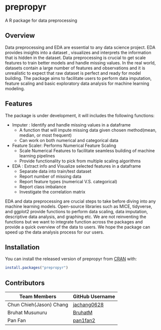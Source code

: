 
# prepropyr

<!-- badges: start -->
<!-- badges: end -->

A R package for data preprocessing 

## Overview

Data preprocessing and EDA are essential to any data science project. EDA provides insights into a dataset , visualizes and interprets the information that is hidden in the dataset. Data preprocessing is crucial to get scale features to train better models and handle missing values. In the real world, datasets contain a large number of features and observations and it is unrealistic to expect that raw dataset is perfect and ready for model building. The package aims to facilitate users to perform data imputation, feature scaling and basic exploratory data analysis for machine learning modeling.


## Features

The package is under development, it will includes the following functions:

- Imputer :  Identify and handle missing values in a dataframe
    - A function that will impute missing data given chosen method(mean, median, or most frequent)
    - Can work on both numerical and categorical data
- Feature Scaler:  Performs Numerical Feature Scaling 
    - Scale Numerical Features to facilitate seamless building of machine learning pipelines
    - Provide functionality to pick from multiple scaling algorithms
- EDA :  Extract info and Visualize selected features in a dataframe
    - Separate data into train/test dataset
    - Report number of missing data
    - Report feature types (numerical V.S. categorical)
    - Report class imbalance 
    - Investigate the correlation matrix

EDA and data preprocessing are crucial steps to take before diving into any machine learning models. Open-source libraries such as MICE, tidyverse, and ggplot2 provide functions to perform data scaling, data imputation, descriptive data analysis, and graphing  etc. We are not reinventing the functions but we want to integrate function across the packages and provide a quick overview of the data to users. We hope the package can speed up the data analysis process for our users.




## Installation

You can install the released version of prepropyr from [CRAN](https://CRAN.R-project.org) with:

``` r
install.packages("prepropyr")
```

## Contributors

|Team Members    | GitHub Username|
|---------------------|-----------|
|Chun Chieh(Jason) Chang | [jachang0628](https://github.com/jachang0628)|
|Bruhat Musunuru | [BruhatM](https://github.com/BruhatM)     |
|Pan Fan       | [pan1fan2](https://github.com/pan1fan2) |

